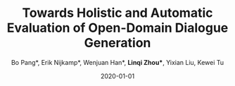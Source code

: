 ---
title: Towards Holistic and Automatic Evaluation of Open-Domain Dialogue Generation
teaser: dialog_eval.png
date: 2020-01-01
author: Bo Pang*, Erik Nijkamp*, Wenjuan Han*, <b>Linqi Zhou*</b>, Yixian Liu, Kewei Tu
venue: ACL 2020
paperurl: https://www.aclweb.org/anthology/2020.acl-main.333.pdf
bibtexurl: https://www.aclweb.org/anthology/2020.acl-main.333.bib
codeurl: https://github.com/alexzhou907/dialogue_evaluation
---